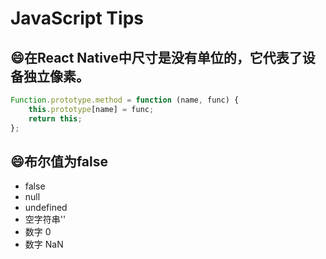 # JavaScript Tips


## :smile:在React Native中尺寸是没有单位的，它代表了设备独立像素。

```javascript
Function.prototype.method = function (name, func) {
    this.prototype[name] = func;
    return this;
};
```

## :smile:布尔值为false
- false
- null
- undefined
- 空字符串''
- 数字 0
- 数字 NaN
